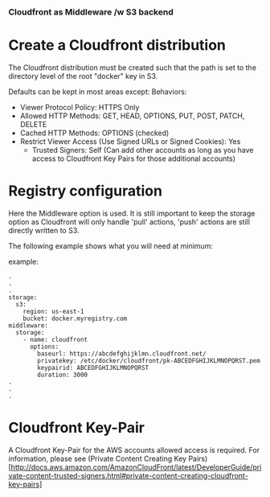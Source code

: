 ### Cloudfront as Middleware /w S3 backend

# Create a Cloudfront distribution
The Cloudfront distribution must be created such that the path is set to the directory level of the root "docker" key in S3.

Defaults can be kept in most areas except:
Behaviors:
  - Viewer Protocol Policy: HTTPS Only
  - Allowed HTTP Methods: GET, HEAD, OPTIONS, PUT, POST, PATCH, DELETE
  - Cached HTTP Methods: OPTIONS (checked)
  - Restrict Viewer Access (Use Signed URLs or Signed Cookies): Yes
    - Trusted Signers: Self (Can add other accounts as long as you have access to Cloudfront Key Pairs for those additional accounts)

# Registry configuration
Here the Middleware option is used. It is still important to keep the storage option as Cloudfront will only handle 'pull' actions, 'push' actions are still directly written to S3.

The following example shows what you will need at minimum:

example:
```
.
.
.
storage:
  s3:
    region: us-east-1
    bucket: docker.myregistry.com
middleware:
  storage:
    - name: cloudfront
      options:
        baseurl: https://abcdefghijklmn.cloudfront.net/
        privatekey: /etc/docker/cloudfront/pk-ABCEDFGHIJKLMNOPQRST.pem
        keypairid: ABCEDFGHIJKLMNOPQRST
        duration: 3000
.
.
.
```

# Cloudfront Key-Pair
A Cloudfront Key-Pair for the AWS accounts allowed access is required. For information, please see (Private Content Creating Key Pairs)[http://docs.aws.amazon.com/AmazonCloudFront/latest/DeveloperGuide/private-content-trusted-signers.html#private-content-creating-cloudfront-key-pairs]